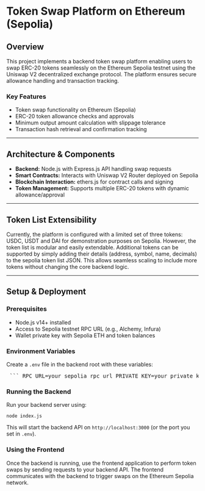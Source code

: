 # Token Swap Platform on Ethereum (Sepolia)

## Overview

This project implements a backend token swap platform enabling users to swap ERC-20 tokens seamlessly on the Ethereum Sepolia testnet using the Uniswap V2 decentralized exchange protocol. The platform ensures secure allowance handling and transaction tracking.

### Key Features
- Token swap functionality on Ethereum (Sepolia)
- ERC-20 token allowance checks and approvals
- Minimum output amount calculation with slippage tolerance
- Transaction hash retrieval and confirmation tracking

---

## Architecture & Components

- **Backend:** Node.js with Express.js API handling swap requests
- **Smart Contracts:** Interacts with Uniswap V2 Router deployed on Sepolia
- **Blockchain Interaction:** ethers.js for contract calls and signing
- **Token Management:** Supports multiple ERC-20 tokens with dynamic allowance/approval

---

## Token List Extensibility

Currently, the platform is configured with a limited set of three tokens: USDC, USDT and DAI for demonstration purposes on Sepolia. However, the token list is modular and easily extendable. Additional tokens can be supported by simply adding their details (address, symbol, name, decimals) to the sepolia token list JSON. This allows seamless scaling to include more tokens without changing the core backend logic.

---

## Setup & Deployment

### Prerequisites
- Node.js v14+ installed
- Access to Sepolia testnet RPC URL (e.g., Alchemy, Infura)
- Wallet private key with Sepolia ETH and token balances

### Environment Variables
Create a `.env` file in the backend root with these variables: 
<pre> ``` RPC_URL=your_sepolia_rpc_url PRIVATE_KEY=your_private_key ROUTER_ADDRESS=0xeE567Fe1712Faf6149d80dA1E6934E354124CfE3 PORT=3000 ``` </pre>

### Running the Backend

Run your backend server using:

```node index.js```

This will start the backend API on `http://localhost:3000` (or the port you set in `.env`).

### Using the Frontend

Once the backend is running, use the frontend application to perform token swaps by sending requests to your backend API. The frontend communicates with the backend to trigger swaps on the Ethereum Sepolia network.



